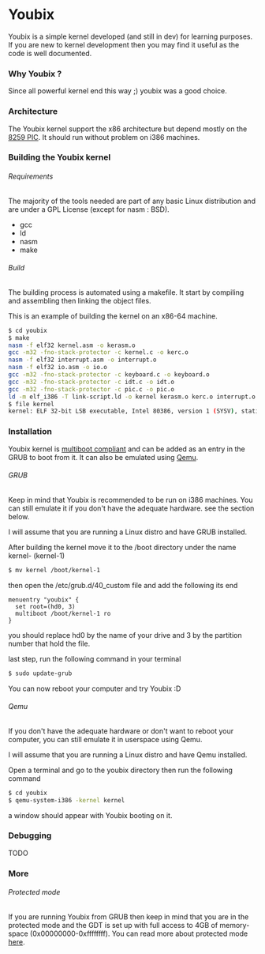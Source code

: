 # Youbix


Youbix is a simple kernel developed (and still in dev) for learning purposes. If you are new to kernel development then you may find it useful as the code is well documented.

### Why Youbix ?
Since all powerful kernel end this way ;) youbix was a good choice.

### Architecture

The Youbix kernel support the x86 architecture but depend mostly on the [8259 PIC](https://en.wikipedia.org/wiki/Intel_8259). It should run without problem on i386 machines.

### Building the Youbix kernel
###### Requirements
The majority of the tools needed are part of any basic Linux distribution and are under a GPL License (except for nasm : BSD).
- gcc
- ld
- nasm
- make

###### Build
The building process is automated using a makefile. It start by compiling and assembling then linking the object files.

This is an example of building the kernel on an x86-64 machine.

```bash
$ cd youbix
$ make
nasm -f elf32 kernel.asm -o kerasm.o
gcc -m32 -fno-stack-protector -c kernel.c -o kerc.o
nasm -f elf32 interrupt.asm -o interrupt.o
nasm -f elf32 io.asm -o io.o
gcc -m32 -fno-stack-protector -c keyboard.c -o keyboard.o
gcc -m32 -fno-stack-protector -c idt.c -o idt.o
gcc -m32 -fno-stack-protector -c pic.c -o pic.o
ld -m elf_i386 -T link-script.ld -o kernel kerasm.o kerc.o interrupt.o io.o keyboard.o idt.o pic.o
$ file kernel
kernel: ELF 32-bit LSB executable, Intel 80386, version 1 (SYSV), statically linked, not stripped
```

### Installation
Youbix kernel is [multiboot compliant](https://www.gnu.org/software/grub/manual/multiboot/multiboot.html) and can be added as an entry in the GRUB to boot from it. It can also be emulated using [Qemu](https://www.qemu.org/).

###### GRUB
Keep in mind that Youbix is recommended to be run on i386 machines. You can still emulate it if you don't have the adequate hardware. see the section below.

I will assume that you are running a Linux distro and have GRUB installed.

After building the kernel move it to the /boot directory under the name kernel-<version> (kernel-1)
```bash
$ mv kernel /boot/kernel-1
```
then open the /etc/grub.d/40_custom file and add the following its end
```vi
menuentry "youbix" {
  set root=(hd0, 3)
  multiboot /boot/kernel-1 ro
}
```
you should replace hd0 by the name of your drive and 3 by the partition number that hold the file.

last step, run the following command in your terminal
```bash
$ sudo update-grub
```

You can now reboot your computer and try Youbix :D


###### Qemu
If you don't have the adequate hardware or don't want to reboot your computer, you can still emulate it in userspace using Qemu.

I will assume that you are running a Linux distro and have Qemu installed.

Open a terminal and go to the youbix directory then run the following command
```bash
$ cd youbix
$ qemu-system-i386 -kernel kernel
```
a window should appear with Youbix booting on it.


### Debugging
TODO

### More

###### Protected mode
If you are running Youbix from GRUB then keep in mind that you are in the protected mode and the GDT is set up with full access to 4GB of memory-space (0x00000000-0xffffffff). You can read more about protected mode [here](https://wiki.osdev.org/Protected_Mode).
